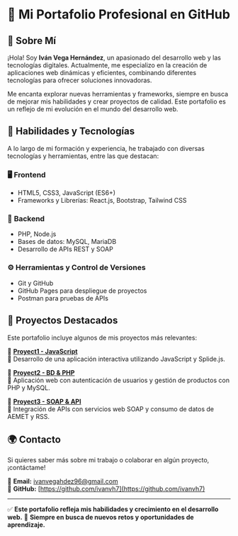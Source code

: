 # 🚀 Mi Portafolio Profesional en GitHub

## 👋 Sobre Mí
¡Hola! Soy **Iván Vega Hernández**, un apasionado del desarrollo web y las tecnologías digitales. Actualmente, me especializo en la creación de aplicaciones web dinámicas y eficientes, combinando diferentes tecnologías para ofrecer soluciones innovadoras.

Me encanta explorar nuevas herramientas y frameworks, siempre en busca de mejorar mis habilidades y crear proyectos de calidad. Este portafolio es un reflejo de mi evolución en el mundo del desarrollo web.

## 🎯 Habilidades y Tecnologías
A lo largo de mi formación y experiencia, he trabajado con diversas tecnologías y herramientas, entre las que destacan:

### 🖥️ **Frontend**
- HTML5, CSS3, JavaScript (ES6+)
- Frameworks y Librerías: React.js, Bootstrap, Tailwind CSS

### 🔧 **Backend**
- PHP, Node.js
- Bases de datos: MySQL, MariaDB
- Desarrollo de APIs REST y SOAP

### ⚙️ **Herramientas y Control de Versiones**
- Git y GitHub
- GitHub Pages para despliegue de proyectos
- Postman para pruebas de APIs

## 📂 Proyectos Destacados
Este portafolio incluye algunos de mis proyectos más relevantes:

🔹 **[Proyect1 - JavaScript](https://github.com/ivanvh7/Proyect1-JavaScript)**  
📌 Desarrollo de una aplicación interactiva utilizando JavaScript y Splide.js.

🔹 **[Proyect2 - BD & PHP](https://github.com/ivanvh7/Proyect2-bd-php)**  
📌 Aplicación web con autenticación de usuarios y gestión de productos con PHP y MySQL.

🔹 **[Proyect3 - SOAP & API](https://github.com/ivanvh7/Proyect3-soap-api)**  
📌 Integración de APIs con servicios web SOAP y consumo de datos de AEMET y RSS.

## 🌍 Contacto
Si quieres saber más sobre mi trabajo o colaborar en algún proyecto, ¡contáctame!

📧 **Email:** ivanvegahdez96@gmail.com  
📂 **GitHub:** [https://github.com/ivanvh7](https://github.com/ivanvh7)

---
✅ **Este portafolio refleja mis habilidades y crecimiento en el desarrollo web.**
🚀 **Siempre en busca de nuevos retos y oportunidades de aprendizaje.**
